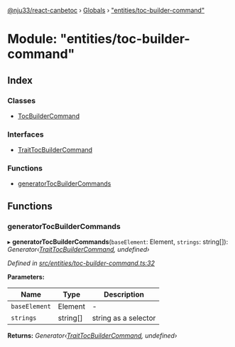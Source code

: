 [@nju33/react-canbetoc](../README.md) › [Globals](../globals.md) › ["entities/toc-builder-command"](_entities_toc_builder_command_.md)

# Module: "entities/toc-builder-command"

## Index

### Classes

* [TocBuilderCommand](../classes/_entities_toc_builder_command_.tocbuildercommand.md)

### Interfaces

* [TraitTocBuilderCommand](../interfaces/_entities_toc_builder_command_.traittocbuildercommand.md)

### Functions

* [generatorTocBuilderCommands](_entities_toc_builder_command_.md#generatortocbuildercommands)

## Functions

###  generatorTocBuilderCommands

▸ **generatorTocBuilderCommands**(`baseElement`: Element, `strings`: string[]): *Generator‹[TraitTocBuilderCommand](../interfaces/_entities_toc_builder_command_.traittocbuildercommand.md), undefined›*

*Defined in [src/entities/toc-builder-command.ts:32](https://github.com/nju33/react-canbetoc/blob/1769b57/src/entities/toc-builder-command.ts#L32)*

**Parameters:**

Name | Type | Description |
------ | ------ | ------ |
`baseElement` | Element | - |
`strings` | string[] | string as a selector  |

**Returns:** *Generator‹[TraitTocBuilderCommand](../interfaces/_entities_toc_builder_command_.traittocbuildercommand.md), undefined›*
